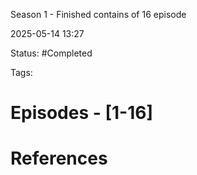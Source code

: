 
Season 1 - Finished 
contains of 16 episode


2025-05-14 13:27


Status: #Completed 

Tags:

# Episodes - [1-16]


# References




